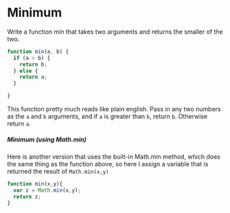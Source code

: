 # Minimum
Write a function min that takes two arguments and returns the smaller of the two.

```js
function min(a, b) {
  if (a > b) {
    return b;
  } else {
    return a;
  }

}
```
This function pretty much reads like plain english. Pass in any two numbers as the `a` and `b` arguments, and if `a` is greater than `b`, return `b`. Otherwise return `a`.  

##### Minimum (using Math.min)
Here is another version that uses the built-in Math.min method, which does the same thing as the function above, so here I assign a variable that is returned the result of `Math.min(x,y)`

```js
function min(x,y){
  var z = Math.min(x,y);
  return z;
}

```
